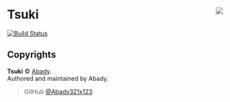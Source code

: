 # Tsuki <img src="https://i.imgur.com/zRr47mP.png" align="right">

[![Build Status](https://dev.azure.com/yuki-base/Tsuki/_apis/build/status/Tsuki-CI?branchName=master)](https://dev.azure.com/yuki-base/Tsuki/_build/latest?definitionId=4&branchName=master)

## Copyrights

**Tsuki** © [Abady](https://github.com/Abady).  
Authored and maintained by Abady.

> GitHub [@Abady321x123](https://github.com/Abady321x123)
